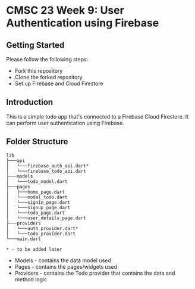 # CMSC 23 Week 9: User Authentication using Firebase

## Getting Started

Please follow the following steps:

- Fork this repository
- Clone the forked repository
- Set up Firebase and Cloud Firestore

## Introduction

This is a simple todo app that's connected to a Firebase Cloud Firestore. It can perform user authentication using Firebase.

## Folder Structure

```
lib
├───api
│   └───firebase_auth_api.dart*
│   └───firebase_todo_api.dart
├───models
│   └───todo_model.dart
├───pages
│   ├───home_page.dart
│   └───modal_todo.dart
│   └───signin_page.dart
│   └───signup_page.dart
│   └───todo_page.dart
│   └───user_details_page.dart
├───providers
│   └───auth_provider.dart*
│   └───todo_provider.dart
└───main.dart

* - to be added later
```

- Models - contains the data model used
- Pages - contains the pages/widgets used
- Providers - contains the Todo provider that contains the data and method logic
